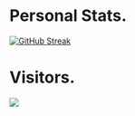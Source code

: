# Personal Stats.

[![GitHub Streak](https://github-readme-streak-stats.herokuapp.com?user=ruran8wa&theme=dark&border_radius=8&exclude_days=Sun)](https://git.io/streak-stats)<br/>

# Visitors.

[![](https://visitcount.itsvg.in/api?id=ruran8wa&label=Profile%20Views&color=3&icon=5&pretty=true)](https://visitcount.itsvg.in)

